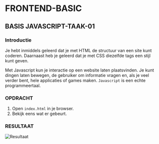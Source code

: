 # FRONTEND-BASIC

## BASIS JAVASCRIPT-TAAK-01

### Introductie

Je hebt inmiddels geleerd dat je met HTML de structuur van een site kunt coderen. Daarnaast heb je geleerd dat je met CSS diezelfde tags een stijl kunt geven.

Met Javascript kun je interactie op een website laten plaatsvinden.
Je kunt dingen laten bewegen, de gebruiker om informatie vragen en, als je veel verder bent, hele applicaties of games maken. `Javascript` is een echte programmeertaal.

### OPDRACHT

1. Open `index.html` in je browser.
2. Bekijk eens wat er gebeurt.

### RESULTAAT

![Resultaat](images/resultaat.png)


<!--- ------------ DIT COMMENTAAR LATEN STAAN AUB ------------
------------------ ------------------------------ ------------
------------------ eagle ref:34221546
------------------ ------------------------------ ------------
------------------ DIT COMMENTAAR LATEN STAAN AUB -------- -->